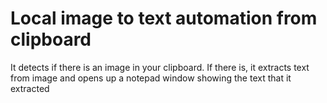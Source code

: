 # Local image to text automation from clipboard
 It detects if there is an image in your clipboard. If there is, it extracts text from image and opens up a notepad window showing the text that it extracted

